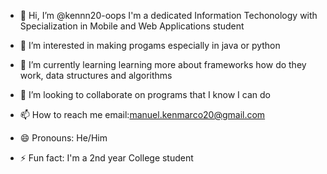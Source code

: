- 👋 Hi, I’m @kennn20-oops I'm a dedicated Information Techonology with Specialization in Mobile and Web Applications student 
- 👀 I’m interested in making progams especially in java or python
- 🌱 I’m currently learning learning more about frameworks how do they work, data structures and algorithms 
- 💞️ I’m looking to collaborate on programs that I know I can do
- 📫 How to reach me email:manuel.kenmarco20@gmail.com

- 😄 Pronouns: He/Him
- ⚡ Fun fact: I'm a 2nd year College student

<!---
kennn20-oops/kennn20-oops is a ✨ special ✨ repository because its `README.md` (this file) appears on your GitHub profile.
You can click the Preview link to take a look at your changes.
--->
